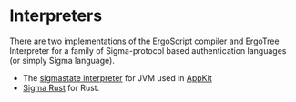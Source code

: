 # Interpreters

There are two implementations of the ErgoScript compiler and ErgoTree Interpreter for a family of Sigma-protocol based authentication languages (or simply Sigma language).

- The [sigmastate interpreter](sigmastate-interpreter.md) for JVM used in [AppKit](appkit.md)
- [Sigma Rust](sigma-rust.md) for Rust. 


